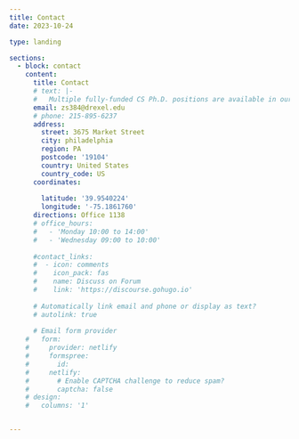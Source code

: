 ```yaml
---
title: Contact
date: 2023-10-24

type: landing

sections:
  - block: contact
    content:
      title: Contact
      # text: |-
      #   Multiple fully-funded CS Ph.D. positions are available in our group at Drexel University in the area of Computer Security and Privacy with an emphasis on the human factors. Some of the research focuses on e-crime, threat intelligence, underground economies, Internet fraud, program analysis, IoT security, mobile security and web security.
      email: zs384@drexel.edu
      # phone: 215-895-6237
      address:
        street: 3675 Market Street
        city: philadelphia
        region: PA
        postcode: '19104'
        country: United States
        country_code: US
      coordinates:
 
        latitude: '39.9540224'
        longitude: '-75.1861760'
      directions: Office 1138
      # office_hours:
      #   - 'Monday 10:00 to 14:00'
      #   - 'Wednesday 09:00 to 10:00'
      
      #contact_links:
      #  - icon: comments
      #    icon_pack: fas
      #    name: Discuss on Forum
      #    link: 'https://discourse.gohugo.io'
    
      # Automatically link email and phone or display as text?
      # autolink: true
    
      # Email form provider
    #   form:
    #     provider: netlify
    #     formspree:
    #       id:
    #     netlify:
    #       # Enable CAPTCHA challenge to reduce spam?
    #       captcha: false
    # design:
    #   columns: '1'


---
```

